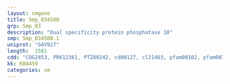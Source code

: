 ```yaml
---
layout: smgene
title: Smp_034500
grp: Smp_03
description: "Dual specificity protein phosphatase 10"
smp: Smp_034500.1
uniprot: "G4V927"
length:  1581
cdd: "COG2453, PRK12361, PTZ00242, cd00127, cl21483, pfam00102, pfam00782, smart00195"
kk: K04459
categories: sm
---
```

